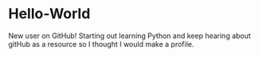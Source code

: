 # Hello-World
New user on GitHub! Starting out learning Python and keep hearing about gitHub as a resource so I thought I would make a profile.
